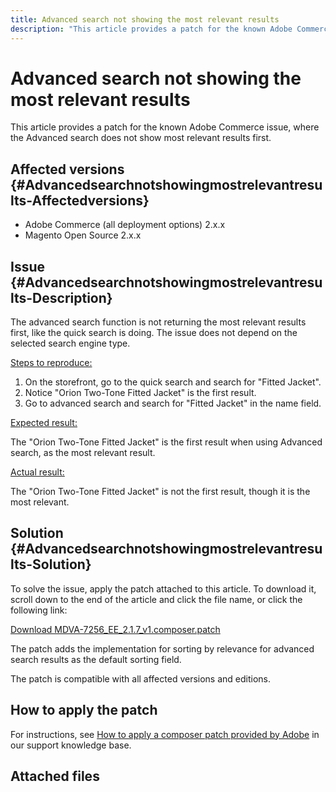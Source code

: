```yaml
---
title: Advanced search not showing the most relevant results
description: "This article provides a patch for the known Adobe Commerce issue, where the Advanced search does not show most relevant results first."
---
```


# Advanced search not showing the most relevant results

This article provides a patch for the known Adobe Commerce issue, where the Advanced search does not show most relevant results first.

## Affected versions {#Advancedsearchnotshowingmostrelevantresults-Affectedversions}

* Adobe Commerce (all deployment options) 2.x.x
* Magento Open Source 2.x.x

## Issue {#Advancedsearchnotshowingmostrelevantresults-Description}

The advanced search function is not returning the most relevant results first, like the quick search is doing. The issue does not depend on the selected search engine type.

 <u>Steps to reproduce:</u>

1. On the storefront, go to the quick search and search for "Fitted Jacket".
1. Notice "Orion Two-Tone Fitted Jacket" is the first result.
1. Go to advanced search and search for "Fitted Jacket" in the name field.

 <u>Expected result:</u>

The "Orion Two-Tone Fitted Jacket" is the first result when using Advanced search, as the most relevant result.

 <u>Actual result:</u>

The "Orion Two-Tone Fitted Jacket" is not the first result, though it is the most relevant.

## Solution {#Advancedsearchnotshowingmostrelevantresults-Solution}

To solve the issue, apply the patch attached to this article. To download it, scroll down to the end of the article and click the file name, or click the following link:

 [Download MDVA-7256\_EE\_2.1.7\_v1.composer.patch](assets/MDVA-7256_EE_2.1.7_v1.composer.patch.zip)

The patch adds the implementation for sorting by relevance for advanced search results as the default sorting field.

The patch is compatible with all affected versions and editions.

## How to apply the patch

For instructions, see [How to apply a composer patch provided by Adobe](https://support.magento.com/hc/en-us/articles/360028367731) in our support knowledge base.

## Attached files